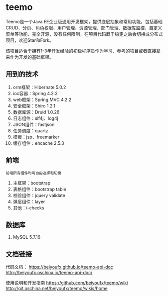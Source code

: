 # teemo
Teemo是一个Java EE企业级通用开发框架，提供底层抽象和常用功能，包括基础CRUD、分页、角色权限、用户管理、资源管理、部门管理、数据库监控、自定义菜单等功能，完全开源，没有任何限制，在项目代码趋于稳定之后会切换成分布式项目，欢迎Star和Fork。

该项目适合于拥有1-3年开发经验的初级程序员作为学习、参考的项目或者直接拿来作为开发的基础框架。

## 用到的技术

1. orm框架：Hibernate 5.0.2
2. ioc容器：Spring 4.2.2
3. web框架：Spring MVC 4.2.2
4. 安全框架：Shiro 1.2.1
5. 数据库源：Druid 1.0.26
6. 日志组件：slf4j、log4j
7. JSON组件：fastjson
8. 任务调度：quartz
9. 模板：jsp、freemarker
10. 缓存组件：ehcache 2.5.3

## 前端

`前端所有组件均可自由选择和切换`

1. 主框架：bootstrap
2. 表格组件：bootstrap table
3. 校验组件：jquery validate
4. 弹层组件：layer
99. 其他：i-checks

## 数据库

1. MySQL 5.7.16

## 文档链接

代码文档：
https://beiyoufx.github.io/teemo-api-doc
http://beiyoufx.oschina.io/teemo-api-doc/

使用说明和开发指南
https://github.com/beiyoufx/teemo/wiki
http://git.oschina.net/beiyoufx/teemo/wikis/home
